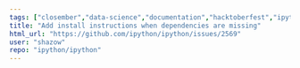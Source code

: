 ```yaml
---
tags: ["closember","data-science","documentation","hacktoberfest","ipython","jupyter","notebook","python","repl","spec-0"]
title: "Add install instructions when dependencies are missing"
html_url: "https://github.com/ipython/ipython/issues/2569"
user: "shazow"
repo: "ipython/ipython"
---
```


